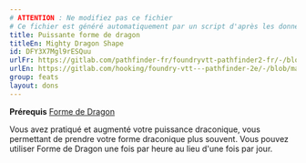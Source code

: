 ```yaml
---
# ATTENTION : Ne modifiez pas ce fichier
# Ce fichier est généré automatiquement par un script d'après les données du module Foundry VTT officiel et de sa traduction
title: Puissante forme de dragon
titleEn: Mighty Dragon Shape
id: DFY3X7Mgl9rESQuu
urlFr: https://gitlab.com/pathfinder-fr/foundryvtt-pathfinder2-fr/-/blob/master/data/feats/DFY3X7Mgl9rESQuu.htm
urlEn: https://gitlab.com/hooking/foundry-vtt---pathfinder-2e/-/blob/master/packs/data/feats.db/mighty-dragon-shape.json
group: feats
layout: dons
---
```

**Prérequis** [Forme de Dragon](forme-de-dragon.md)

Vous avez pratiqué et augmenté votre puissance draconique, vous permettant de prendre votre forme draconique plus souvent. Vous pouvez utiliser Forme de Dragon une fois par heure au lieu d'une fois par jour.


